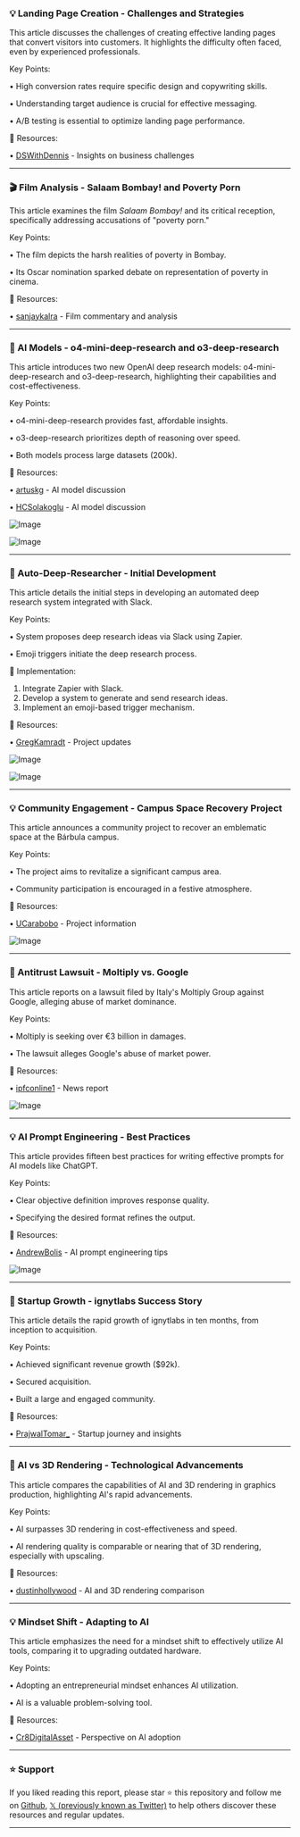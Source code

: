### 💡 Landing Page Creation - Challenges and Strategies

This article discusses the challenges of creating effective landing pages that convert visitors into customers.  It highlights the difficulty often faced, even by experienced professionals.

Key Points:

• High conversion rates require specific design and copywriting skills.


• Understanding target audience is crucial for effective messaging.


• A/B testing is essential to optimize landing page performance.



🔗 Resources:

• [DSWithDennis](https://x.com/DSWithDennis) - Insights on business challenges


---
### 🎬 Film Analysis - Salaam Bombay! and Poverty Porn

This article examines the film *Salaam Bombay!* and its critical reception, specifically addressing accusations of "poverty porn."

Key Points:

• The film depicts the harsh realities of poverty in Bombay.


• Its Oscar nomination sparked debate on representation of poverty in cinema.



🔗 Resources:

• [sanjaykalra](https://x.com/sanjaykalra) - Film commentary and analysis


---
### 🤖 AI Models - o4-mini-deep-research and o3-deep-research

This article introduces two new OpenAI deep research models: o4-mini-deep-research and o3-deep-research, highlighting their capabilities and cost-effectiveness.

Key Points:

• o4-mini-deep-research provides fast, affordable insights.


• o3-deep-research prioritizes depth of reasoning over speed.


• Both models process large datasets (200k).



🔗 Resources:

• [artuskg](https://x.com/artuskg) -  AI model discussion


• [HCSolakoglu](https://x.com/HCSolakoglu) -  AI model discussion

![Image](https://pbs.twimg.com/media/GuYvj9pXcAAFRuB?format=jpg&name=small)

![Image](https://pbs.twimg.com/media/GuYvnZGWUAA371O?format=jpg&name=small)

---
### 🚀 Auto-Deep-Researcher - Initial Development

This article details the initial steps in developing an automated deep research system integrated with Slack.

Key Points:

• System proposes deep research ideas via Slack using Zapier.


• Emoji triggers initiate the deep research process.



🚀 Implementation:

1. Integrate Zapier with Slack.
2. Develop a system to generate and send research ideas.
3. Implement an emoji-based trigger mechanism.

🔗 Resources:

• [GregKamradt](https://x.com/GregKamradt) - Project updates

![Image](https://pbs.twimg.com/media/Guisb0YW4AAEDfV?format=png&name=small)

![Image](https://pbs.twimg.com/media/GuY2IijaoAEYQx9?format=jpg&name=240x240)

---
### 💡 Community Engagement - Campus Space Recovery Project

This article announces a community project to recover an emblematic space at the Bárbula campus.

Key Points:

• The project aims to revitalize a significant campus area.


• Community participation is encouraged in a festive atmosphere.



🔗 Resources:

• [UCarabobo](https://x.com/UCarabobo) - Project information

![Image](https://pbs.twimg.com/media/GuiqsVaWsAAOSTO?format=jpg&name=small)

---
### 🤖 Antitrust Lawsuit - Moltiply vs. Google

This article reports on a lawsuit filed by Italy's Moltiply Group against Google, alleging abuse of market dominance.

Key Points:

• Moltiply is seeking over €3 billion in damages.


• The lawsuit alleges Google's abuse of market power.


🔗 Resources:

• [ipfconline1](https://x.com/ipfconline1) - News report

![Image](https://pbs.twimg.com/media/GuiBQXdXkAEBNXO?format=jpg&name=small)

---
### 💡 AI Prompt Engineering - Best Practices

This article provides fifteen best practices for writing effective prompts for AI models like ChatGPT.

Key Points:

• Clear objective definition improves response quality.


• Specifying the desired format refines the output.


🔗 Resources:

• [AndrewBolis](https://x.com/AndrewBolis) - AI prompt engineering tips

![Image](https://pbs.twimg.com/media/GuiBN5waoAE5CkX?format=png&name=small)


---
### 🚀 Startup Growth - ignytlabs Success Story

This article details the rapid growth of ignytlabs in ten months, from inception to acquisition.

Key Points:

• Achieved significant revenue growth ($92k).


• Secured acquisition.


• Built a large and engaged community.



🔗 Resources:

• [PrajwalTomar_](https://x.com/PrajwalTomar_) - Startup journey and insights


---
### 🤖 AI vs 3D Rendering - Technological Advancements

This article compares the capabilities of AI and 3D rendering in graphics production, highlighting AI's rapid advancements.

Key Points:

• AI surpasses 3D rendering in cost-effectiveness and speed.


• AI rendering quality is comparable or nearing that of 3D rendering, especially with upscaling.



🔗 Resources:

• [dustinhollywood](https://x.com/dustinhollywood) - AI and 3D rendering comparison


---
### 💡 Mindset Shift - Adapting to AI

This article emphasizes the need for a mindset shift to effectively utilize AI tools, comparing it to upgrading outdated hardware.

Key Points:

• Adopting an entrepreneurial mindset enhances AI utilization.


• AI is a valuable problem-solving tool.


🔗 Resources:

• [Cr8DigitalAsset](https://x.com/Cr8DigitalAsset) - Perspective on AI adoption


---

### ⭐️ Support

If you liked reading this report, please star ⭐️ this repository and follow me on [Github](https://github.com/Drix10), [𝕏 (previously known as Twitter)](https://x.com/DRIX_10_) to help others discover these resources and regular updates.

---